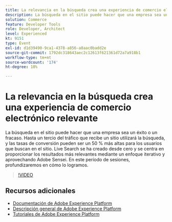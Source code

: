 ```yaml
---
title: La relevancia en la búsqueda crea una experiencia de comercio electrónico relevante
description: La búsqueda en el sitio puede hacer que una empresa sea un éxito o un fracaso. Hasta un tercio del tráfico que recibe un sitio utilizará la búsqueda, y las tasas de conversión pueden ser un 50 % más altas para los usuarios que buscan en el sitio. Live Search se ha creado desde cero y se centra en proporcionar los resultados más relevantes mediante un enfoque iterativo y aprovechando Adobe Sensei. En este período de sesiones, profundizaremos en cómo lo logramos.
solution: Commerce
feature: Developer Tools
role: Developer, Architect
level: Experienced
kt: 9151
type: Event
exl-id: d1d39490-9ca1-4378-a856-a8aac0badd2e
source-git-commit: 1792dc318643aec2c12613f621361d72a7a918b1
workflow-type: tm+mt
source-wordcount: '174'
ht-degree: 18%

---
```


# La relevancia en la búsqueda crea una experiencia de comercio electrónico relevante

La búsqueda en el sitio puede hacer que una empresa sea un éxito o un fracaso. Hasta un tercio del tráfico que recibe un sitio utilizará la búsqueda, y las tasas de conversión pueden ser un 50 % más altas para los usuarios que buscan en el sitio. Live Search se ha creado desde cero y se centra en proporcionar los resultados más relevantes mediante un enfoque iterativo y aprovechando Adobe Sensei. En este período de sesiones, profundizaremos en cómo lo logramos.

>[!VIDEO](https://video.tv.adobe.com/v/337579/?quality=12&learn=on&hidetitle=true)

## Recursos adicionales

- [Documentación de Adobe Experience Platform](https://experienceleague.adobe.com/docs/experience-platform.html?lang=es)
- [Descripción general de Adobe Experience Platform](https://experienceleague.adobe.com/docs/experience-platform/landing/home.html?lang=es)
- [Tutoriales de Adobe Experience Platform](https://experienceleague.adobe.com/docs/platform-learn/tutorials/overview.html?lang=es)

